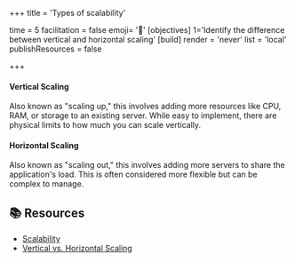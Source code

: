 +++
title = 'Types of scalability'

time = 5
facilitation = false
emoji= '🧩'
[objectives]
    1='Identify the difference between vertical and horizontal scaling'
[build]
  render = 'never'
  list = 'local'
  publishResources = false

+++

#### Vertical Scaling

Also known as "scaling up," this involves adding more resources like CPU, RAM, or storage to an existing server. While easy to implement, there are physical limits to how much you can scale vertically.

#### Horizontal Scaling

Also known as "scaling out," this involves adding more servers to share the application's load. This is often considered more flexible but can be complex to manage.

## 📚 Resources

- [Scalability](https://en.wikipedia.org/wiki/Scalability)
- [Vertical vs. Horizontal Scaling](https://www.ibm.com/cloud/learn/scaling-horizontally-vs-vertically)
